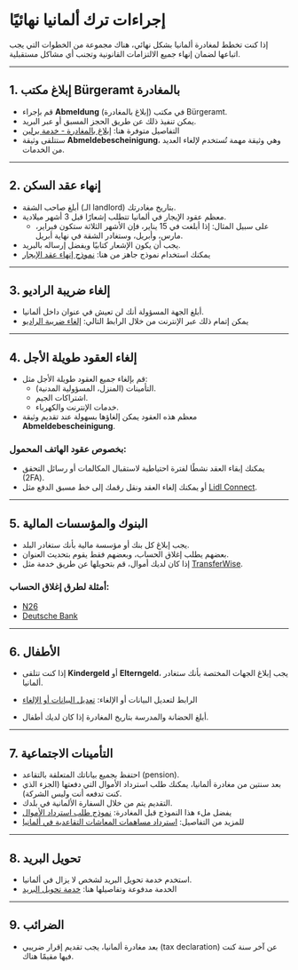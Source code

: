 # إجراءات ترك ألمانيا نهائيًا

إذا كنت تخطط لمغادرة ألمانيا بشكل نهائي، هناك مجموعة من الخطوات التي يجب اتباعها لضمان إنهاء جميع الالتزامات القانونية وتجنب أي مشاكل مستقبلية.

---

## 1. إبلاغ مكتب Bürgeramt بالمغادرة

- قم بإجراء **Abmeldung** (إبلاغ بالمغادرة) في مكتب Bürgeramt.
- يمكن تنفيذ ذلك عن طريق الحجز المسبق أو عبر البريد.
- التفاصيل متوفرة هنا: [إبلاغ بالمغادرة - خدمة برلين](https://service.berlin.de/dienstleistung/120335/)
- ستتلقى وثيقة **Abmeldebescheinigung**، وهي وثيقة مهمة تُستخدم لإلغاء العديد من الخدمات.

---

## 2. إنهاء عقد السكن

- أبلغ صاحب الشقة (الـ landlord) بتاريخ مغادرتك.
- معظم عقود الإيجار في ألمانيا تتطلب إشعارًا قبل 3 أشهر ميلادية.
  - على سبيل المثال: إذا أبلغت في 15 يناير، فإن الأشهر الثلاثة ستكون فبراير، مارس، وأبريل، وستغادر الشقة في نهاية أبريل.
- يجب أن يكون الإشعار كتابيًا ويفضل إرساله بالبريد.
- يمكنك استخدام نموذج جاهز من هنا: [نموذج إنهاء عقد الإيجار](https://www.immobilienscout24.de/umzug/ratgeber/vorlagen/musterbrief-kuendigung.html)

---

## 3. إلغاء ضريبة الراديو

- أبلغ الجهة المسؤولة أنك لن تعيش في عنوان داخل ألمانيا.
- يمكن إتمام ذلك عبر الإنترنت من خلال الرابط التالي: [إلغاء ضريبة الراديو](https://www.rundfunkbeitrag.de/buergerinnen_und_buerger/formulare/abmelden/index_ger.html)

---

## 4. إلغاء العقود طويلة الأجل

- قم بإلغاء جميع العقود طويلة الأجل مثل:
  - التأمينات (المنزل، المسؤولية المدنية).
  - اشتراكات الجيم.
  - خدمات الإنترنت والكهرباء.
- معظم هذه العقود يمكن إلغاؤها بسهولة عند تقديم وثيقة **Abmeldebescheinigung**.

### بخصوص عقود الهاتف المحمول:
- يمكنك إبقاء العقد نشطًا لفترة احتياطية لاستقبال المكالمات أو رسائل التحقق (2FA).
- أو يمكنك إلغاء العقد ونقل رقمك إلى خط مسبق الدفع مثل [Lidl Connect](http://lidl-connect.de/).

---

## 5. البنوك والمؤسسات المالية

- يجب إبلاغ كل بنك أو مؤسسة مالية بأنك ستغادر البلد.
- بعضهم يطلب إغلاق الحساب، وبعضهم فقط يقوم بتحديث العنوان.
- إذا كان لديك أموال، قم بتحويلها عن طريق خدمة مثل [TransferWise](https://transferwise.com/de).

### أمثلة لطرق إغلاق الحساب:
- [N26](https://support.n26.com/en-eu/account-and-personal-details/personal-information-and-data/how-to-close-my-account?gh_jid=804785)
- [Deutsche Bank](https://www.deutsche-bank.de/dam/deutschebank/de/shared/pdf/pk-kredit_finanzierung-db_international_closing_order.pdf)

---

## 6. الأطفال

- إذا كنت تتلقى **Kindergeld** أو **Elterngeld**، يجب إبلاغ الجهات المختصة بأنك ستغادر ألمانيا.
- الرابط لتعديل البيانات أو الإلغاء: [تعديل البيانات أو الإلغاء](https://con.arbeitsagentur.de/prod/opal/kgo-veraenderung-ui/#/)

- أبلغ الحضانة والمدرسة بتاريخ المغادرة إذا كان لديك أطفال.

---

## 7. التأمينات الاجتماعية

- احتفظ بجميع بياناتك المتعلقة بالتقاعد (pension).
- بعد سنتين من مغادرة ألمانيا، يمكنك طلب استرداد الأموال التي دفعتها (الجزء الذي كنت تدفعه أنت وليس الشركة).
- التقديم يتم من خلال السفارة الألمانية في بلدك.
- يفضل ملء هذا النموذج قبل المغادرة: [نموذج طلب استرداد الأموال](https://www.deutsche-rentenversicherung.de/SharedDocs/Formulare/DE/_pdf/V0901.html)
- للمزيد من التفاصيل: [استرداد مساهمات المعاشات التقاعدية في ألمانيا](./pension-refund)

---

## 8. تحويل البريد

- استخدم خدمة تحويل البريد لشخص لا يزال في ألمانيا.
- الخدمة مدفوعة وتفاصيلها هنا: [خدمة تحويل البريد](https://www.deutschepost.de/de/n/nachsendeservice.html)

---

## 9. الضرائب

- بعد مغادرة ألمانيا، يجب تقديم إقرار ضريبي (tax declaration) عن آخر سنة كنت فيها مقيمًا هناك.
